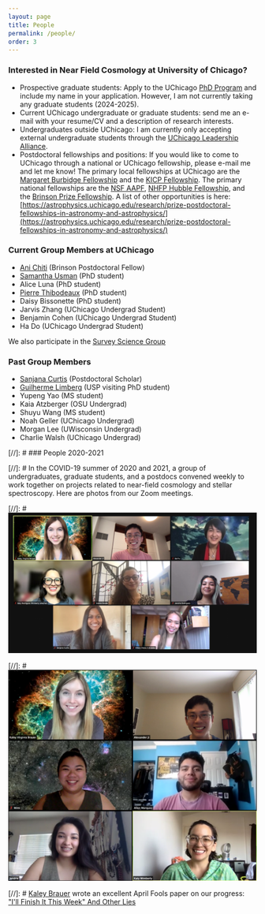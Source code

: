 ```yaml
---
layout: page
title: People
permalink: /people/
order: 3
---
```


### Interested in Near Field Cosmology at University of Chicago?

* Prospective graduate students: Apply to the UChicago [PhD Program](https://astrophysics.uchicago.edu/academics/graduate-programs/) and include my name in your application. However, I am not currently taking any graduate students (2024-2025).
* Current UChicago undergraduate or graduate students: send me an e-mail with your resume/CV and a description of research interests.
* Undergraduates outside UChicago: I am currently only accepting external undergraduate students through the [UChicago Leadership Alliance](https://leadershipalliance.uchicago.edu/).
* Postdoctoral fellowships and positions: If you would like to come to UChicago through a national or UChicago fellowship, please e-mail me and let me know! The primary local fellowships at UChicago are the [Margaret Burbidge Fellowship](https://astro-fellowship.uchicago.edu/) and the [KICP Fellowship](https://kicp-fellowship.uchicago.edu/). The primary national fellowships are the [NSF AAPF](https://new.nsf.gov/funding/opportunities/nsf-astronomy-astrophysics-postdoctoral), [NHFP Hubble Fellowship](https://www.stsci.edu/stsci-research/fellowships/nasa-hubble-fellowship-program), and the [Brinson Prize Fellowship](https://www.stsci.edu/stsci-research/fellowships/brinson-prize-fellowship-program/announcement-of-opportunity). A list of other opportunities is here: [https://astrophysics.uchicago.edu/research/prize-postdoctoral-fellowships-in-astronomy-and-astrophysics/](https://astrophysics.uchicago.edu/research/prize-postdoctoral-fellowships-in-astronomy-and-astrophysics/)


### Current Group Members at UChicago

* [Ani Chiti](https://www.anichiti.space/) (Brinson Postdoctoral Fellow)
* [Samantha Usman](https://www.samusman.space/) (PhD student)
* Alice Luna (PhD student)
* [Pierre Thibodeaux](https://pierrethx.github.io/) (PhD student)
* Daisy Bissonette (PhD student)
* Jarvis Zhang (UChicago Undergrad Student)
* Benjamin Cohen (UChicago Undergrad Student)
* Ha Do (UChicago Undergrad Student)

We also participate in the [Survey Science Group](https://surveys.uchicago.edu/)

### Past Group Members
* [Sanjana Curtis](https://sanjanacurtis.com/) (Postdoctoral Scholar)
* [Guilherme Limberg](https://guilimberg.github.io/) (USP visiting PhD student)
* Yupeng Yao (MS student)
* Kaia Atzberger (OSU Undergrad)
* Shuyu Wang (MS student)
* Noah Geller (UChicago Undergrad)
* Morgan Lee (UWisconsin Undergrad)
* Charlie Walsh (UChicago Undergrad)

[//]: # ### People 2020-2021

[//]: # In the COVID-19 summer of 2020 and 2021, a group of undergraduates, graduate students, and a postdocs convened weekly to work together on projects related to near-field cosmology and stellar spectroscopy. Here are photos from our Zoom meetings.

[//]: # ![NFC 2021](/img/NFCSummer2021.png)

[//]: # ![NFC 2020](/img/NFCSummer2020.png)

[//]: # [Kaley Brauer](http://www.mit.edu/~kbrauer/) wrote an excellent April Fools paper on our progress: ["I'll Finish It This Week" And Other Lies](https://arxiv.org/abs/2103.16574)

